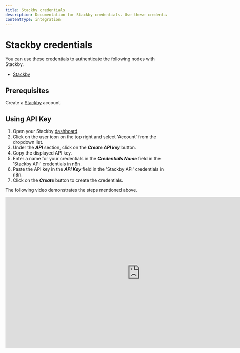 ```yaml
---
title: Stackby credentials
description: Documentation for Stackby credentials. Use these credentials to authenticate Stackby in n8n, a workflow automation platform.
contentType: integration
---
```


# Stackby credentials

You can use these credentials to authenticate the following nodes with Stackby.

- [Stackby](/integrations/builtin/app-nodes/n8n-nodes-base.stackby/)

## Prerequisites

Create a [Stackby](https://stackby.com/) account.

## Using API Key

1. Open your Stackby [dashboard](https://stackby.com/dashboard).
2. Click on the user icon on the top right and select 'Account' from the dropdown list.
3. Under the ***API*** section, click on the ***Create API key*** button.
4. Copy the displayed API key.
5. Enter a name for your credentials in the ***Credentials Name*** field in the 'Stackby API' credentials in n8n.
6. Paste the API key in the ***API Key*** field in the 'Stackby API' credentials in n8n.
7. Click on the ***Create*** button to create the credentials.


The following video demonstrates the steps mentioned above.

<div class="video-container">
<iframe width="840" height="472.5" src="https://www.youtube.com/embed/xc_upy6H5r4" frameborder="0" allow="accelerometer; autoplay; clipboard-write; encrypted-media; gyroscope; picture-in-picture" allowfullscreen></iframe>
</div>

